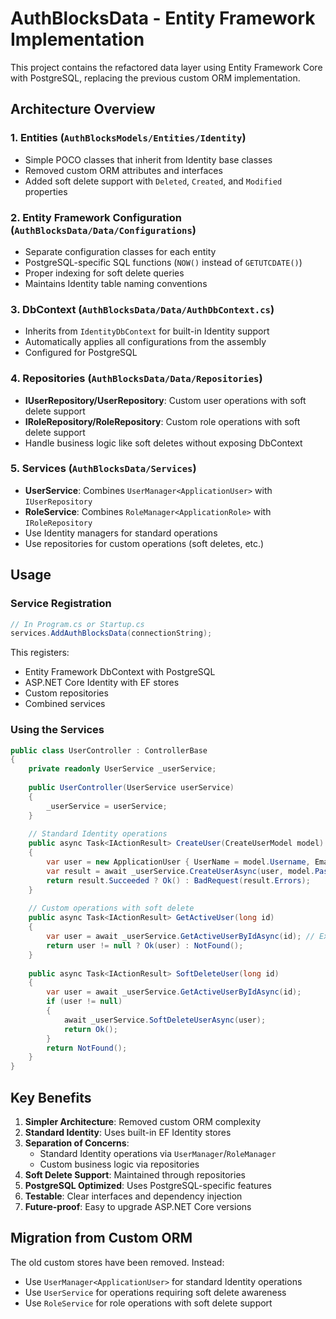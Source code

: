 # AuthBlocksData - Entity Framework Implementation

This project contains the refactored data layer using Entity Framework Core with PostgreSQL, replacing the previous custom ORM implementation.

## Architecture Overview

### 1. **Entities** (`AuthBlocksModels/Entities/Identity`)
- Simple POCO classes that inherit from Identity base classes
- Removed custom ORM attributes and interfaces
- Added soft delete support with `Deleted`, `Created`, and `Modified` properties

### 2. **Entity Framework Configuration** (`AuthBlocksData/Data/Configurations`)
- Separate configuration classes for each entity
- PostgreSQL-specific SQL functions (`NOW()` instead of `GETUTCDATE()`)
- Proper indexing for soft delete queries
- Maintains Identity table naming conventions

### 3. **DbContext** (`AuthBlocksData/Data/AuthDbContext.cs`)
- Inherits from `IdentityDbContext` for built-in Identity support
- Automatically applies all configurations from the assembly
- Configured for PostgreSQL

### 4. **Repositories** (`AuthBlocksData/Data/Repositories`)
- **IUserRepository/UserRepository**: Custom user operations with soft delete support
- **IRoleRepository/RoleRepository**: Custom role operations with soft delete support
- Handle business logic like soft deletes without exposing DbContext

### 5. **Services** (`AuthBlocksData/Services`)
- **UserService**: Combines `UserManager<ApplicationUser>` with `IUserRepository`
- **RoleService**: Combines `RoleManager<ApplicationRole>` with `IRoleRepository`
- Use Identity managers for standard operations
- Use repositories for custom operations (soft deletes, etc.)

## Usage

### Service Registration
```csharp
// In Program.cs or Startup.cs
services.AddAuthBlocksData(connectionString);
```

This registers:
- Entity Framework DbContext with PostgreSQL
- ASP.NET Core Identity with EF stores
- Custom repositories
- Combined services

### Using the Services

```csharp
public class UserController : ControllerBase
{
    private readonly UserService _userService;
    
    public UserController(UserService userService)
    {
        _userService = userService;
    }
    
    // Standard Identity operations
    public async Task<IActionResult> CreateUser(CreateUserModel model)
    {
        var user = new ApplicationUser { UserName = model.Username, Email = model.Email };
        var result = await _userService.CreateUserAsync(user, model.Password);
        return result.Succeeded ? Ok() : BadRequest(result.Errors);
    }
    
    // Custom operations with soft delete
    public async Task<IActionResult> GetActiveUser(long id)
    {
        var user = await _userService.GetActiveUserByIdAsync(id); // Excludes soft-deleted
        return user != null ? Ok(user) : NotFound();
    }
    
    public async Task<IActionResult> SoftDeleteUser(long id)
    {
        var user = await _userService.GetActiveUserByIdAsync(id);
        if (user != null)
        {
            await _userService.SoftDeleteUserAsync(user);
            return Ok();
        }
        return NotFound();
    }
}
```

## Key Benefits

1. **Simpler Architecture**: Removed custom ORM complexity
2. **Standard Identity**: Uses built-in EF Identity stores
3. **Separation of Concerns**: 
   - Standard Identity operations via `UserManager`/`RoleManager`
   - Custom business logic via repositories
4. **Soft Delete Support**: Maintained through repositories
5. **PostgreSQL Optimized**: Uses PostgreSQL-specific features
6. **Testable**: Clear interfaces and dependency injection
7. **Future-proof**: Easy to upgrade ASP.NET Core versions

## Migration from Custom ORM

The old custom stores have been removed. Instead:
- Use `UserManager<ApplicationUser>` for standard Identity operations
- Use `UserService` for operations requiring soft delete awareness
- Use `RoleService` for role operations with soft delete support 